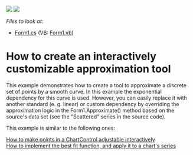 <!-- default badges list -->
[![](https://img.shields.io/badge/Open_in_DevExpress_Support_Center-FF7200?style=flat-square&logo=DevExpress&logoColor=white)](https://supportcenter.devexpress.com/ticket/details/E1704)
[![](https://img.shields.io/badge/📖_How_to_use_DevExpress_Examples-e9f6fc?style=flat-square)](https://docs.devexpress.com/GeneralInformation/403183)
<!-- default badges end -->
<!-- default file list -->
*Files to look at*:

* [Form1.cs](./CS/Form1.cs) (VB: [Form1.vb](./VB/Form1.vb))
<!-- default file list end -->
# How to create an interactively customizable approximation tool


<p>This example demonstrates how to create a tool to approximate a discrete set of points by a smooth curve. In this example the exponential dependency for this curve is used. However, you can easily replace it with another standard (e. g. linear) or custom dependency by overriding the approximation logic in the Form1.Approximate() method based on the source's data set  (see the "Scattered" series in the source code). </p><p>This example is similar to the following ones:</p><p><a href="https://www.devexpress.com/Support/Center/p/E294">How to make points in a ChartControl adjustable interactively</a><br />
<a href="https://www.devexpress.com/Support/Center/p/E1300">How to implement the best fit function, and apply it to a chart's series</a></p>

<br/>


